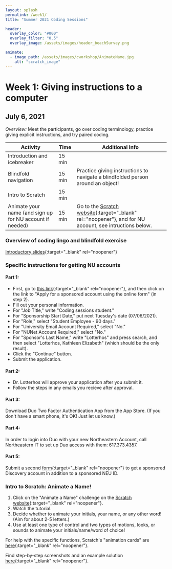 ```yaml
---
layout: splash
permalink: /week1/
title: "Summer 2021 Coding Sessions"

header:
  overlay_color: "#000"
  overlay_filter: "0.5"
  overlay_image: /assets/images/header_beachSurvey.png

animate:
  - image_path: /assets/images/cworkshop/AnimateName.jpg
    alt: "scratch_image"
---
```


# Week 1: Giving instructions to a computer
## July 6, 2021

*Overview:* Meet the participants, go over coding terminology, practice giving explicit instructions, and try paired coding.

| Activity | Time | Additional Info |
| ---- | ---- | ----- |
| Introduction and icebreaker | 15 min |  |
| Blindfold navigation | 15 min | Practice giving instructions to navigate a blindfolded person around an object! |
| Intro to Scratch | 15 min |  |
| Animate your name (and sign up for NU account if needed) | 15 min | Go to the [Scratch website](https://scratch.mit.edu/projects/editor/?tutorial=all){:target="_blank" rel="noopener"}, and for NU account, see intructions below. |

### Overview of coding lingo and blindfold exercise

[Introductory slides](https://docs.google.com/presentation/d/1vjGZ8xC2mJlAUy8r8tNwISR0Lf9UU7PfLSXcRUaK4NM){:target="_blank" rel="noopener"}

### Specific instructions for getting NU accounts

#### Part 1:
* First, go to [this link](https://service.northeastern.edu/tech?id=kb_article&sys_id=4c274bc71b28701026c26391b24bcbba#_ga=2.261705037.1569047752.1624901675-419605191.1623692929){:target="_blank" rel="noopener"}, and then click on the link to "Apply for a sponsored account using the online form" (in step 2).
* Fill out your personal information.
* For "Job Title," write "Coding sessions student."
* For "Sponsorship Start Date," put next Tuesday's date (07/06/2021).
* For "Role," select "Student Employee - 90 days."
* For "University Email Account Required," select "No."
* For "NUNet Account Required," select "No."
* For "Sponsor's Last Name," write "Lotterhos" and press search, and then select "Lotterhos, Kathleen Elizabeth" (which should be the only result).
* Click the "Continue" button.
* Submit the application.


#### Part 2: 
* Dr. Lotterhos will approve your application after you submit it.
* Follow the steps in any emails you recieve after approval.

#### Part 3: 
Download Duo Two Factor Authentication App from the App Store. (If you don't have a smart phone, it's OK! Just let us know.)

#### Part 4: 
In order to login into Duo with your new Northeastern Account, call Northeastern IT to set up Duo access with them: 617.373.4357.

#### Part 5: 
Submit a second [form](https://bit.ly/NURC-AccessRequest){:target="_blank" rel="noopener"} to get a sponsored Discovery account in addition to a sponsored NEU ID.

### Intro to Scratch: Animate a Name!
1) Click on the "Animate a Name" challenge on the [Scratch website](https://scratch.mit.edu/projects/editor/?tutorial=all){:target="_blank" rel="noopener"}.  
2) Watch the tutorial.  
3) Decide whether to animate your initials, your name, or any other word! (Aim for about 2-5 letters.)  
4) Use at least one type of control and two types of motions, looks, or sounds to animate your initials/name/word of choice!

For help with the specific functions, Scratch's "animation cards" are [here](https://resources.scratch.mit.edu/www/cards/en/animation-cards.pdf){:target="_blank" rel="noopener"}.

Find step-by-step screenshots and an example solution [here](https://docs.google.com/presentation/d/1-4M9wwLV_yvjNyw_EZ_fkfKdy-XaWmbhYlPpCokanXU){:target="_blank" rel="noopener"}.
